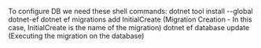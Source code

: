 To configure DB we need these shell commands:
  dotnet tool install --global dotnet-ef
  dotnet ef migrations add InitialCreate (Migration Creation - In this case, InitialCreate is the name of the migration)
  dotnet ef database update (Executing the migration on the database)

